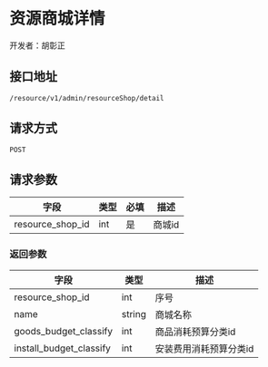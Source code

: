 # 资源商城详情

开发者：胡彰正

## 接口地址

`/resource/v1/admin/resourceShop/detail`

## 请求方式

`POST`

## 请求参数

| 字段 | 类型 | 必填 | 描述 |
| - | - | - | - |
| resource_shop_id | int | 是 | 商城id |

### 返回参数

| 字段 | 类型 | 描述 |
| - | - | - |
| resource_shop_id | int | 序号 |
| name | string | 商城名称 |
| goods_budget_classify | int | 商品消耗预算分类id |
| install_budget_classify | int | 安装费用消耗预算分类id |
